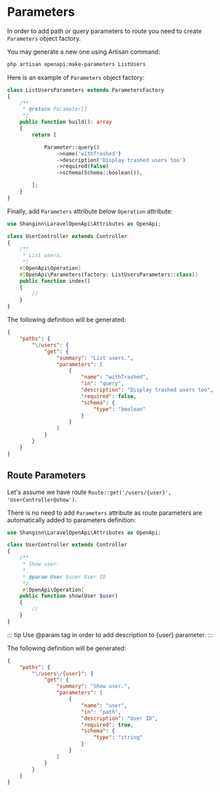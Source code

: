 # Parameters

In order to add path or query parameters to route you need to create `Parameters` object factory. 

You may generate a new one using Artisan command:

```bash
php artisan openapi:make-parameters ListUsers
```

Here is an example of `Parameters` object factory:

```php
class ListUsersParameters extends ParametersFactory
{
    /**
     * @return Parameter[]
     */
    public function build(): array
    {
        return [

            Parameter::query()
                ->name('withTrashed')
                ->description('Display trashed users too')
                ->required(false)
                ->schema(Schema::boolean()),

        ];
    }
}

```

Finally, add `Parameters` attribute below `Operation` attribute:

```php
use Shanginn\LaravelOpenApi\Attributes as OpenApi;

class UserController extends Controller 
{
    /**
     * List users.
     */
    #[OpenApi\Operation]
    #[OpenApi\Parameters(factory: ListUsersParameters::class)]
    public function index() 
    {
        //
    }
}
```

The following definition will be generated:

```json
{
    "paths": {
        "\/users": {
            "get": {
                "summary": "List users.",
                "parameters": [
                    {
                        "name": "withTrashed",
                        "in": "query",
                        "description": "Display trashed users too",
                        "required": false,
                        "schema": {
                            "type": "boolean"
                        }
                    }
                ]
            }
        }
    }
}
```

## Route Parameters
 
Let's assume we have route `Route::get('/users/{user}', 'UserController@show')`. 

There is no need to add `Parameters` attribute as route parameters are automatically added to parameters definition:

```php
use Shanginn\LaravelOpenApi\Attributes as OpenApi;

class UserController extends Controller 
{
    /**
     * Show user.
     * 
     * @param User $user User ID
     */
     #[OpenApi\Operation]
    public function show(User $user)
    {
        //
    }
}
```

::: tip
Use @param tag in order to add description to {user} parameter.
:::

The following definition will be generated:

```json
{
    "paths": {
        "\/users\/{user}": {
            "get": {
                "summary": "Show user.",
                "parameters": [
                    {
                        "name": "user",
                        "in": "path",
                        "description": "User ID",
                        "required": true,
                        "schema": {
                            "type": "string"
                        }
                    }
                ]
            }
        }
    }
}
```
